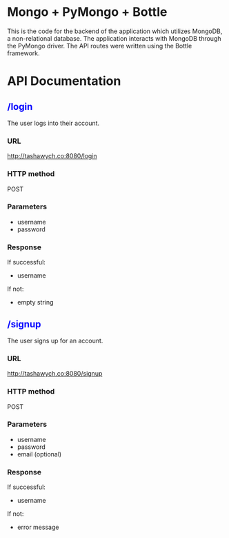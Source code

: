 # Mongo + PyMongo + Bottle


This is the code for the backend of the application which utilizes MongoDB, a non-relational database. The application interacts with MongoDB through the PyMongo driver. The API routes were written using the Bottle framework.

# API Documentation

## <font color='blue'>/login</font>

The user logs into their account.

### URL

http://tashawych.co:8080/login

### HTTP method

POST

### Parameters

+ username
+ password

### Response

If successful:

+ username

If not:

+ empty string

## <font color='blue'>/signup</font>

The user signs up for an account.

### URL

http://tashawych.co:8080/signup

### HTTP method

POST

### Parameters

+ username
+ password
+ email (optional)

### Response

If successful:

+ username

If not:

+ error message